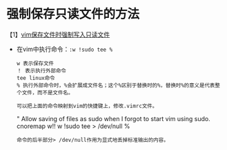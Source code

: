 # 强制保存只读文件的方法
【1】[vim保存文件时强制写入只读文件](https://stackoverflow.com/questions/2600783/how-does-the-vim-write-with-sudo-trick-work)

* 在vim中执行命令：`:w !sudo tee %`
  ```
  w 表示保存文件
  ！ 表示执行外部命令
  tee linux命令
  % 执行外部命令时，%会扩展成文件名；这个%区别于替换时的%，替换时%的意义是代表整个文件，而不是文件名。

  可以把上面的命令映射到vim的快捷键上，修改.vimrc文件。
  ```
  " Allow saving of files as sudo when I forgot to start vim using sudo.
  cnoremap w!! w !sudo tee > /dev/null %
  ```
  命令的后半部分> /dev/null作用为显式地丢掉标准输出的内容。
